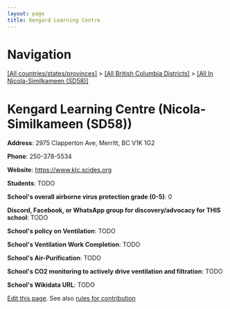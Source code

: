 ```yaml
---
layout: page
title: Kengard Learning Centre
---
```

# Navigation

[[All countries/states/provinces]](../../..) > [[All British Columbia Districts]](../..) > [[All In Nicola-Similkameen (SD58)]](..)

# Kengard Learning Centre (Nicola-Similkameen (SD58))

**Address**: 2975 Clapperton Ave, Merritt, BC V1K 1G2

**Phone**: 250-378-5534

**Website**: <https://www.klc.scides.org>

**Students**: TODO

**School's overall airborne virus protection grade (0-5)**: 0

**Discord, Facebook, or WhatsApp group for discovery/advocacy for THIS school**: TODO

**School's policy on Ventilation**: TODO

**School's Ventilation Work Completion**: TODO

**School's Air-Purification**: TODO

**School's CO2 monitoring to actively drive ventilation and filtration**: TODO

**School's Wikidata URL**: TODO


[Edit this page](https://github.com/ventilate-schools/BC/edit/main/./Nicola-Similkameen_(SD58)/Kengard_Learning_Centre.md). See also [rules for contribution](../../../contribution-rules/)